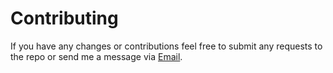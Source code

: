 # Contributing

If you have any changes or contributions feel free to submit any requests to the repo or send me a message via [Email](mailto:jd@pinc.nz).

